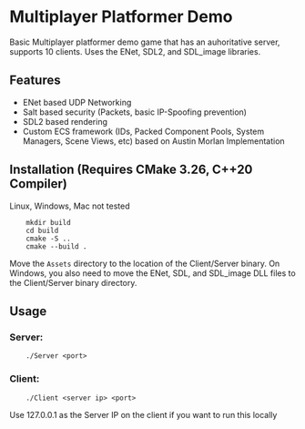 # Multiplayer Platformer Demo

Basic Multiplayer platformer demo game that has an auhoritative server, supports 10 clients. Uses the ENet, SDL2, and SDL_image libraries.

## Features
- ENet based UDP Networking 
- Salt based security (Packets, basic IP-Spoofing prevention)
- SDL2 based rendering
- Custom ECS framework (IDs, Packed Component Pools, System Managers, Scene Views,  etc) based on Austin Morlan Implementation

## Installation (Requires CMake 3.26, C++20 Compiler)

Linux, Windows, Mac not tested
```
    mkdir build
    cd build
    cmake -S .. 
    cmake --build .
```
Move the ```Assets``` directory to the location of the Client/Server binary.
On Windows, you also need to move the ENet, SDL, and SDL_image DLL files to the Client/Server binary directory.

## Usage
### Server: 
``` 
    ./Server <port>
```
### Client:
``` 
    ./Client <server ip> <port>
```
Use 127.0.0.1 as the Server IP on the client if you want to run this locally
